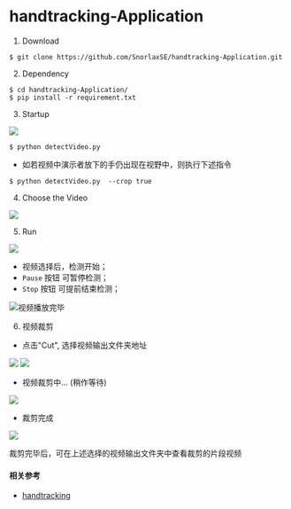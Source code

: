 # handtracking-Application

1. Download

```shell
$ git clone https://github.com/SnorlaxSE/handtracking-Application.git
```

2. Dependency
```shell
$ cd handtracking-Application/
$ pip install -r requirement.txt
```

3. Startup

![](https://cdn.jsdelivr.net/gh/SnorlaxSE/PhotoBed-CDN@v1.0/github/handtracking-Application/Interface.png)
```shell
$ python detectVideo.py
```

* 如若视频中演示者放下的手仍出现在视野中，则执行下述指令
```shell
$ python detectVideo.py  --crop true
```

4. Choose the Video

![](https://cdn.jsdelivr.net/gh/SnorlaxSE/PhotoBed-CDN@v1.0/github/handtracking-Application/VideoChosen.png)

5. Run

![](https://cdn.jsdelivr.net/gh/SnorlaxSE/PhotoBed-CDN@v1.0/github/handtracking-Application/run.png)

* 视频选择后，检测开始；
* `Pause` 按钮 可暂停检测；
* `Stop` 按钮 可提前结束检测；

![视频播放完毕](https://cdn.jsdelivr.net/gh/SnorlaxSE/PhotoBed-CDN@v1.0/github/handtracking-Application/play-Completed.png)

6. 视频裁剪

* 点击"Cut", 选择视频输出文件夹地址

![](https://cdn.jsdelivr.net/gh/SnorlaxSE/PhotoBed-CDN@v1.0/github/handtracking-Application/cut.png)
![](https://cdn.jsdelivr.net/gh/SnorlaxSE/PhotoBed-CDN@v1.0/github/handtracking-Application/cut-1.png)

* 视频裁剪中... (稍作等待)

![](https://cdn.jsdelivr.net/gh/SnorlaxSE/PhotoBed-CDN@v1.0/github/handtracking-Application/wait-for-cut.png)

* 裁剪完成

![](https://cdn.jsdelivr.net/gh/SnorlaxSE/PhotoBed-CDN@v1.0/github/handtracking-Application/cut-Completed.png)

裁剪完毕后，可在上述选择的视频输出文件夹中查看裁剪的片段视频

#### 相关参考

* [handtracking](https://github.com/victordibia/handtracking)